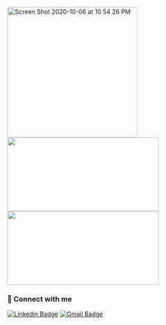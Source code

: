 

<img width="301" alt="Screen Shot 2020-10-06 at 10 54 26 PM" src="https://user-images.githubusercontent.com/68092946/95282189-e9400b00-0826-11eb-8890-b66212c3379e.png">



<a href="https://github.com/AVS1508">
  <img height="170em" width="350em" src="https://github-readme-stats.vercel.app/api?username=alessandraburckhalter&theme=&show_icons=true" />
  <img height="170em" width="350em"src="https://github-readme-stats.vercel.app/api/top-langs/?username=alessandraburckhalter&theme=&layout=compact" />
</a>

<br/>


### 🤝 Connect with me

[![Linkedin Badge](https://img.shields.io/badge/-Alessandra%20Burckhalter-07689f?style=flat-square&logo=Linkedin&logoColor=white&link=https://www.linkedin.com/in/alessandra-burckhalter/)](https://www.linkedin.com/in/alessandra-burckhalter/) 
[![Gmail Badge](https://img.shields.io/badge/-ale.lptc@gmail.com-07689f?style=flat-square&logo=Gmail&logoColor=white&link=mailto:ale.lptc@gmail.com)](mailto:ale.lptc@gmail.com)

<!--
**alessandraburckhalter/alessandraburckhalter** is a ✨ _special_ ✨ repository because its `README.md` (this file) appears on your GitHub profile.

Here are some ideas to get you started:

- 🔭 I’m currently working on ...
- 🌱 I’m currently learning ...
- 👯 I’m looking to collaborate on ...
- 🤔 I’m looking for help with ...
- 💬 Ask me about ...
- 📫 How to reach me: ...
- 😄 Pronouns: ...
- ⚡ Fun fact: ...

### Hi there 👋
-->
